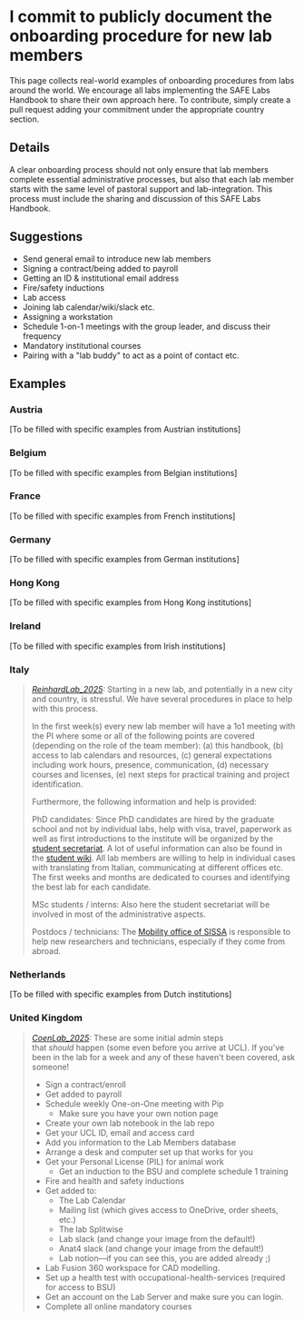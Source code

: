 # I commit to publicly document the onboarding procedure for new lab members

This page collects real-world examples of onboarding procedures from labs around the world. We encourage all labs implementing the SAFE Labs Handbook to share their own approach here. To contribute, simply create a pull request adding your commitment under the appropriate country section.

## Details
A clear onboarding process should not only ensure that lab members complete essential administrative processes, but also that each lab member starts with the same level of pastoral support and lab-integration. This process must include the sharing and discussion of this SAFE Labs Handbook.

## Suggestions
- Send general email to introduce new lab members
- Signing a contract/being added to payroll
- Getting an ID & institutional email address
- Fire/safety inductions
- Lab access
- Joining lab calendar/wiki/slack etc.
- Assigning a workstation
- Schedule 1-on-1 meetings with the group leader, and discuss their frequency
- Mandatory institutional courses
- Pairing with a "lab buddy" to act as a point of contact etc.

## Examples

### Austria
[To be filled with specific examples from Austrian institutions]

### Belgium
[To be filled with specific examples from Belgian institutions]

### France
[To be filled with specific examples from French institutions]

### Germany
[To be filled with specific examples from German institutions]

### Hong Kong
[To be filled with specific examples from Hong Kong institutions]

### Ireland
[To be filled with specific examples from Irish institutions]

### Italy
>_[ReinhardLab_2025](https://reinhardlab.org/philosophy):_ Starting in a new lab, and potentially in a new city and country, is stressful. We have several procedures in place to help with this process.
>
>In the first week(s) every new lab member will have a 1o1 meeting with the PI where some or all of the following points are covered (depending on the role of the team member): (a) this handbook, (b) access to lab calendars and resources, (c) general expectations including work hours, presence, communication, (d) necessary courses and licenses, (e) next steps for practical training and project identification.
>
>Furthermore, the following information and help is provided:
>
>PhD candidates: Since PhD candidates are hired by the graduate school and not by individual labs, help with visa, travel, paperwork as well as first introductions to the institute will be organized by the [student secretariat](https://wiki.sissa.it/students/index.php/Students%27_Secretariat). A lot of useful information can also be found in the [student wiki](https://wiki.sissa.it/students/index.php/Main_Page). All lab members are willing to help in individual cases with translating from Italian, communicating at different offices etc. The first weeks and months are dedicated to courses and identifying the best lab for each candidate. 
>
>MSc students / interns: Also here the student secretariat will be involved in most of the administrative aspects. 
>
>Postdocs / technicians: The [Mobility office of SISSA](https://www.sissa.it/research/research-funding-and-international-relations-office) is responsible to help new researchers and technicians, especially if they come from abroad. 

### Netherlands
[To be filled with specific examples from Dutch institutions]

### United Kingdom
>_[CoenLab_2025](https://coen-lab.com/):_ These are some initial admin steps that *should* happen (some even before you arrive at UCL). If you've been in the lab for a week and any of these haven't been covered, ask someone!
>
>- Sign a contract/enroll
>- Get added to payroll
>- Schedule weekly One-on-One meeting with Pip
 >   - Make sure you have your own notion page
>- Create your own lab notebook in the lab repo
>- Get your UCL ID, email and access card
>- Add you information to the Lab Members database
>- Arrange a desk and computer set up that works for you
>- Get your Personal License (PIL) for animal work
>    - Get an induction to the BSU and complete schedule 1 training
>- Fire and health and safety inductions
>- Get added to:
 >   - The Lab Calendar
 >   - Mailing list (which gives access to OneDrive, order sheets, etc.)
 >   - The lab Splitwise
 >   - Lab slack (and change your image from the default!)
 >   - Anat4 slack (and change your image from the default!)
 >   - Lab notion—if you can see this, you are added already ;)
 >  - Lab Fusion 360 workspace for CAD modelling.
>- Set up a health test with occupational-health-services (required for access to BSU)
>- Get an account on the Lab Server and make sure you can login.
>- Complete all online mandatory courses